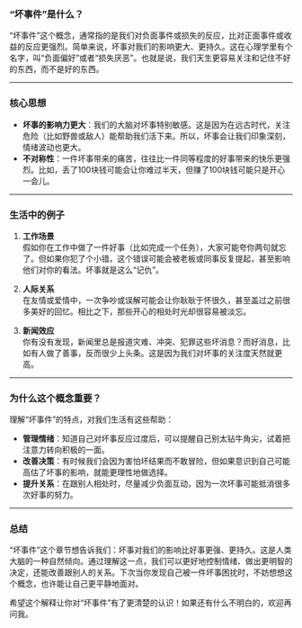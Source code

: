 
### “坏事件”是什么？
“坏事件”这个概念，通常指的是我们对负面事件或损失的反应，比对正面事件或收益的反应更强烈。简单来说，坏事对我们的影响更大、更持久。这在心理学里有个名字，叫“负面偏好”或者“损失厌恶”。也就是说，我们天生更容易关注和记住不好的东西，而不是好的东西。

---

### 核心思想
- **坏事的影响力更大**：我们的大脑对坏事特别敏感。这是因为在远古时代，关注危险（比如野兽或敌人）能帮助我们活下来。所以，坏事会让我们印象深刻，情绪波动也更大。
- **不对称性**：一件坏事带来的痛苦，往往比一件同等程度的好事带来的快乐更强烈。比如，丢了100块钱可能会让你难过半天，但赚了100块钱可能只是开心一会儿。

---

### 生活中的例子
1. **工作场景**  
   假如你在工作中做了一件好事（比如完成一个任务），大家可能夸你两句就忘了。但如果你犯了个小错，这个错误可能会被老板或同事反复提起，甚至影响他们对你的看法。坏事就是这么“记仇”。
   
2. **人际关系**  
   在友情或爱情中，一次争吵或误解可能会让你耿耿于怀很久，甚至盖过之前很多美好的回忆。相比之下，那些开心的相处时光却很容易被淡忘。

3. **新闻效应**  
   你有没有发现，新闻里总是报道灾难、冲突、犯罪这些坏消息？而好消息，比如有人做了善事，反而很少上头条。这是因为我们对坏事的关注度天然就更高。

---

### 为什么这个概念重要？
理解“坏事件”的特点，对我们生活有这些帮助：
- **管理情绪**：知道自己对坏事反应过度后，可以提醒自己别太钻牛角尖，试着把注意力转向积极的一面。
- **改善决策**：有时候我们会因为害怕坏结果而不敢冒险，但如果意识到自己可能高估了坏事的影响，就能更理性地做选择。
- **提升关系**：在跟别人相处时，尽量减少负面互动，因为一次坏事可能抵消很多次好事的努力。

---

### 总结
“坏事件”这个章节想告诉我们：坏事对我们的影响比好事更强、更持久。这是人类大脑的一种自然倾向。通过理解这一点，我们可以更好地控制情绪、做出更明智的决定，还能改善跟别人的关系。下次当你发现自己被一件坏事困扰时，不妨想想这个概念，也许能让自己更平静地面对。

希望这个解释让你对“坏事件”有了更清楚的认识！如果还有什么不明白的，欢迎再问我。